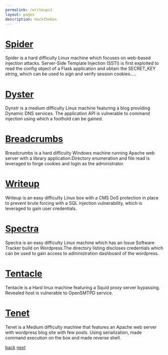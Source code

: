 ```yaml
---
permalink: /writeups2
layout: pages
description: Hackthebox
---
```


# [Spider](/spider)

Spider is a hard difficulty Linux machine which focuses on web-based injection attacks. Server-Side Template Injection (SSTI) is first exploited to read the config object of a Flask application and obtain the SECRET_KEY string, which can be used to sign and verify session cookies.....

# [Dyster](/dyster)

Dynstr is a medium difficulty Linux machine featuring a blog providing Dynamic DNS services. The application API is vulnerable to command injection using which a foothold can be gained.

# [Breadcrumbs](/breadcrumbs)

Breadcrumbs is a hard difficulty Windows machine running Apache web server with a library application.Directory enumeration and file read is leveraged to forge cookies and login as the administrator.

# [Writeup](/writeup)


Writeup is an easy difficulty Linux box with a CMS DoS protection in place to prevent brute forcing with a SQL injection vulnerability, which is leveraged to gain user credentials.

# [Spectra](/spectra)

Spectra is an easy difficulty Linux machine which has an Issue Software Tracker build on Wordpress.The directory listing discloses credentials which can be used to gain access to administration dashboard of the wordpress.

# [Tentacle](/tentacle)

Tentacle is a Hard linux machine featuring a Squid proxy server bypassing. Revealed host is vulnerable to OpenSMTPD service.

# [Tenet](/tenet)

Tenet is a Medium difficulty machine that features an Apache web server with wordpress blog site with few posts. Using serialization, made command execution on the box and made reverse shell.

[back](/) [next](/writeups)